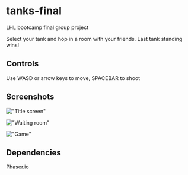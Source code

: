 # tanks-final
LHL bootcamp final group project

Select your tank and hop in a room with your friends. Last tank standing wins!

## Controls
Use WASD or arrow keys to move, SPACEBAR to shoot

## Screenshots
!["Title screen"](https://github.com/luke-yin/tanks-final/blob/master/docs/title.png)

!["Waiting room"](https://github.com/luke-yin/tanks-final/blob/master/docs/room.png)

!["Game"](https://github.com/luke-yin/tanks-final/blob/master/docs/game.png)

## Dependencies
Phaser.io
